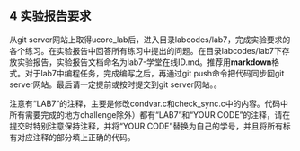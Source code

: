 
## 4 实验报告要求 

从git server网站上取得ucore_lab后，进入目录labcodes/lab7，完成实验要求的各个练习。在实验报告中回答所有练习中提出的问题。在目录labcodes/lab7下存放实验报告，实验报告文档命名为lab7-学堂在线ID.md。推荐用**markdown**格式。对于lab7中编程任务，完成编写之后，再通过git  push命令把代码同步回git server网站。最后请一定提前或按时提交到git server网站。。

注意有“LAB7”的注释，主要是修改condvar.c和check\_sync.c中的内容。代码中所有需要完成的地方challenge除外）都有“LAB7”和“YOUR
CODE”的注释，请在提交时特别注意保持注释，并将“YOUR
CODE”替换为自己的学号，并且将所有标有对应注释的部分填上正确的代码。


